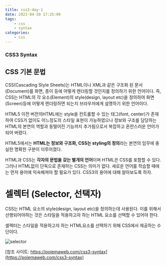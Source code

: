 ```yaml
---
title: css3-day-1
date: 2021-04-20 17:25:09
tags:
    - css 
    - syntax 
categories: 
    - css
---
```


### CSS3 Syntax
## CSS 기본 문법

CSS(Cascading Style Sheets)는 HTML이나 XML과 같은 구조화 된 문서(Document)를 화면, 종이 등에 어떻게 렌더링할 것인지를 정의하기 위한 언어이다. 즉, CSS는 HTML의 각 요소(Element)의 style(design, layout etc)을 정의하여 화면(Screen)등에 어떻게 렌더링하면 되는지 브라우저에게 설명하기 위한 언어이다.

HTML5 이전 버전의HTML에는 style을 컨트롤할 수 있는 태그(font, center)가 존재하여 CSS가 없이도 어느정도의 스타일 표현이 가능하였으나 정보와 구조를 담당하는 HTML의 본연의 역할과 동떨어진 기능까지 추가됨으로서 복잡하고 혼란스러운 언어가 되어 버렸다.

HTML5에서는 **HTML는 정보와 구조화, CSS는 styling의 정의**라는 본연의 임무에 충실한 명확한 구분이 이루어졌다.

HTML과 CSS는 **각자의 문법을 갖는 별개의 언어**이며 HTML은 CSS를 포함할 수 있다. 그러나 HTML없이 단독으로 존재하는 CSS는 의미가 없다. 새로운 언어를 학습할 때에는 먼저 용어에 익숙해져야 할 필요가 있다. CSS3의 용어에 대해 알아보도록 하자.

# 셀렉터 (Selector, 선택자)
 CSS는 HTML 요소의 style(design, layout etc)을 정의하는데 사용된다. 이를 위해서 선행되어야하는 것은 스타일을 적용하고자 하는 HTML 요소를 선택할 수 있어야 한다.

 셀렉터는 스타일을 적용하고자 하는 HTML요소를 선택하기 위해 CSS에서 제공하는 수단이다. 

 ![selector](img/selector.gif)



[참조 사이트: https://poiemaweb.com/css3-syntax](https://poiemaweb.com/css3-syntax)